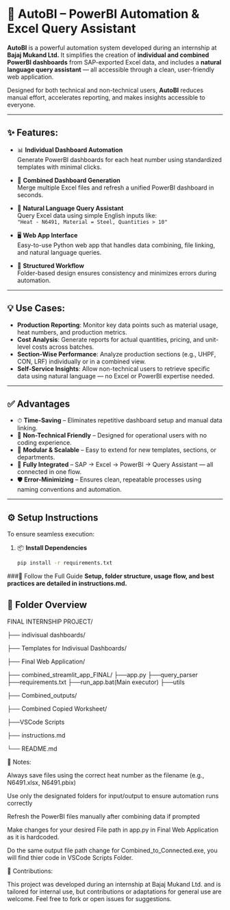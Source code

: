 # 🚀 AutoBI – PowerBI Automation & Excel Query Assistant

**AutoBI** is a powerful automation system developed during an internship at **Bajaj Mukand Ltd.** It simplifies the creation of **individual and combined PowerBI dashboards** from SAP-exported Excel data, and includes a **natural language query assistant** — all accessible through a clean, user-friendly web application.

Designed for both technical and non-technical users, **AutoBI** reduces manual effort, accelerates reporting, and makes insights accessible to everyone.

---

## ✨ Features:

- 📊 **Individual Dashboard Automation**  
  Generate PowerBI dashboards for each heat number using standardized templates with minimal clicks.

- 📁 **Combined Dashboard Generation**  
  Merge multiple Excel files and refresh a unified PowerBI dashboard in seconds.

- 🤖 **Natural Language Query Assistant**  
  Query Excel data using simple English inputs like:  
  `"Heat - N6491, Material = Steel, Quantities > 10"`

- 🖥 **Web App Interface**  
  Easy-to-use Python web app that handles data combining, file linking, and natural language queries.

- 📂 **Structured Workflow**  
  Folder-based design ensures consistency and minimizes errors during automation.

---

## 💡 Use Cases:

- **Production Reporting**: Monitor key data points such as material usage, heat numbers, and production metrics.
- **Cost Analysis**: Generate reports for actual quantities, pricing, and unit-level costs across batches.
- **Section-Wise Performance**: Analyze production sections (e.g., UHPF, CON, LRF) individually or in a combined view.
- **Self-Service Insights**: Allow non-technical users to retrieve specific data using natural language — no Excel or PowerBI expertise needed.

---

## ✅ Advantages

- ⏱ **Time-Saving** – Eliminates repetitive dashboard setup and manual data linking.
- 🧠 **Non-Technical Friendly** – Designed for operational users with no coding experience.
- 🧩 **Modular & Scalable** – Easy to extend for new templates, sections, or departments.
- 🔄 **Fully Integrated** – SAP → Excel → PowerBI → Query Assistant — all connected in one flow.
- 🛡 **Error-Minimizing** – Ensures clean, repeatable processes using naming conventions and automation.

---

## ⚙️ Setup Instructions

To ensure seamless execution:

1. 📦 **Install Dependencies**  
   ```bash
   pip install -r requirements.txt
###📖 Follow the Full Guide
**Setup, folder structure, usage flow, and best practices are detailed in instructions.md.**


## 📂 Folder Overview

FINAL INTERNSHIP PROJECT/

├── indivisual dashboards/

├── Templates for Indivisual Dashboards/

├── Final Web Application/

  ├── combined_streamlit_app_FINAL/
         ├──app.py
         ├──query_parser
         ├──requirements.txt
         ├──run_app.bat(Main executor)
         ├──utils
         
├── Combined_outputs/

├── Combined Copied Worksheet/

├──VSCode Scripts

├── instructions.md

└── README.md



📝 Notes:

Always save files using the correct heat number as the filename (e.g., N6491.xlsx, N6491.pbix)

Use only the designated folders for input/output to ensure automation runs correctly

Refresh the PowerBI files manually after combining data if prompted

Make changes for your desired File path in app.py in Final Web Application as it is hardcoded.

Do the same output file path change for Combined_to_Connected.exe, you will find thier code in VSCode Scripts Folder.


📣 Contributions:

This project was developed during an internship at Bajaj Mukand Ltd. and is tailored for internal use, but contributions or adaptations for general use are welcome. Feel free to fork or open issues for suggestions.
